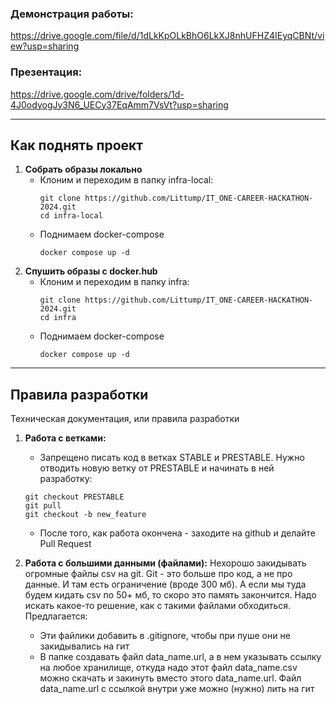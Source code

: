 ### Демонстрация работы:
https://drive.google.com/file/d/1dLkKpOLkBhO6LkXJ8nhUFHZ4IEyqCBNt/view?usp=sharing

### Презентация:
https://drive.google.com/drive/folders/1d-4J0odyogJy3N6_UECy37EqAmm7VsVt?usp=sharing

---

## Как поднять проект

1. **Собрать образы локально**
   - Клоним и переходим в папку infra-local:
     ```
     git clone https://github.com/Littump/IT_ONE-CAREER-HACKATHON-2024.git
     cd infra-local
     ```
   - Поднимаем docker-compose
     ```
     docker compose up -d
     ```
2. **Спушить образы с docker.hub**
   - Клоним и переходим в папку infra:
     ```
     git clone https://github.com/Littump/IT_ONE-CAREER-HACKATHON-2024.git
     cd infra
     ```
   - Поднимаем docker-compose
     ```
     docker compose up -d
     ```
---

## Правила разработки
Техническая документация, или правила разработки

1. **Работа с ветками:**
    - Запрещено писать код в ветках STABLE и PRESTABLE. Нужно отводить новую ветку от PRESTABLE и начинать в ней разработку:

    ```
    git checkout PRESTABLE
    git pull
    git checkout -b new_feature
    ```

    - После того, как работа окончена - заходите на github и делайте Pull Request

2. **Работа с большими данными (файлами):**
    Нехорошо закидывать огромные файлы csv на git. Git - это больше про код, а не про данные. И там есть ограничение (вроде 300 мб). А если мы туда будем кидать csv по 50+ мб, то скоро это память закончится. Надо искать какое-то решение, как с такими файлами обходиться. Предлагается:

    - Эти файлики добавить в .gitignore, чтобы при пуше они не закидывались на гит
    - В папке создавать файл data_name.url, а в нем указывать ссылку на любое хранилище, откуда надо этот файл data_name.csv можно скачать и закинуть вместо этого data_name.url. Файл data_name.url с ссылкой внутри уже можно (нужно) лить на гит
